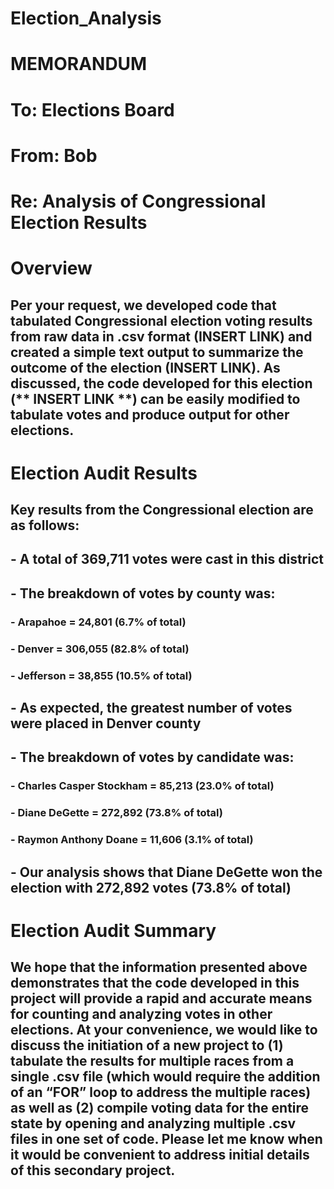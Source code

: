 # Election_Analysis

# MEMORANDUM

# To: Elections Board
# From: Bob
# Re: Analysis of Congressional Election Results

# Overview
## Per your request, we developed code that tabulated Congressional election voting results from raw data in .csv format (**INSERT LINK**) and created a simple text output to summarize the outcome of the election (**INSERT LINK**). As discussed, the code developed for this election (** INSERT LINK **) can be easily modified to tabulate votes and produce output for other elections.

# Election Audit Results
## Key results from the Congressional election are as follows:
## - A total of 369,711 votes were cast in this district
 ## - The breakdown of votes by county was:
   ### - Arapahoe = 24,801 (6.7% of total)
   ### - Denver = 306,055 (82.8% of total)
   ### - Jefferson = 38,855 (10.5% of total)
 ## - As expected, the greatest number of votes were placed in Denver county
 ## - The breakdown of votes by candidate was:
   ### - Charles Casper Stockham =  85,213 (23.0% of total)
   ### - Diane DeGette = 272,892 (73.8% of total)
   ### - Raymon Anthony Doane = 11,606 (3.1% of total)
## - Our analysis shows that Diane DeGette won the election with 272,892 votes (73.8% of total)

# Election Audit Summary
## We hope that the information presented above demonstrates that the code developed in this project will provide a rapid and accurate means for counting and analyzing votes in other elections. At your convenience, we would like to discuss the initiation of a new project to (1) tabulate the results for multiple races from a single .csv file (which would require the addition of an “FOR” loop to address the multiple races) as well as (2) compile voting data for the entire state by opening and analyzing multiple .csv files in one set of code. Please let me know when it would be convenient to address initial details of this secondary project.
